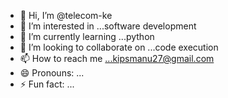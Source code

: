- 👋 Hi, I’m @telecom-ke
- 👀 I’m interested in ...software development
- 🌱 I’m currently learning ...python
- 💞️ I’m looking to collaborate on ...code execution
- 📫 How to reach me ...kipsmanu27@gmail.com
- 😄 Pronouns: ...
- ⚡ Fun fact: ...

<!---
telecom-ke/telecom-ke is a ✨ special ✨ repository because its `README.md` (this file) appears on your GitHub profile.
You can click the Preview link to take a look at your changes.
--->
